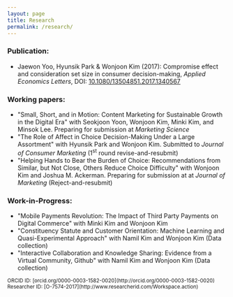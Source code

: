 ```yaml
---
layout: page
title: Research
permalink: /research/
---
```


### Publication:
* Jaewon Yoo, Hyunsik Park & Wonjoon Kim (2017): Compromise effect and consideration set size in consumer decision-making, _Applied Economics Letters_, DOI: [10.1080/13504851.2017.1340567](http://www.tandfonline.com/eprint/V8pJpbkifrmSYGffu7CQ/full)

### Working papers:
* "Small, Short, and in Motion: Content Marketing for Sustainable Growth in the Digital Era" with Seokjoon Yoon, Wonjoon Kim, Minki Kim, and Minsok Lee. Preparing for submission at _Marketing Science_
* "The Role of Affect in Choice Decision-Making Under a Large Assortment" with Hyunsik Park and Wonjoon Kim. Submitted to _Journal of Consumer Marketing_ (1<sup>st</sup> round revise-and-resubmit)
* "Helping Hands to Bear the Burden of Choice: Recommendations from Similar, but Not Close, Others Reduce Choice Difficulty" with Wonjoon Kim and Joshua M. Ackerman. Preparing for submission at at _Journal of Marketing_ (Reject-and-resubmit)

### Work-in-Progress:
* "Mobile Payments Revolution: The Impact of Third Party Payments on Digital Commerce" with Minki Kim and Wonjoon Kim
* "Constituency Statute and Customer Orientation: Machine Learning and Quasi-Experimental Approach" with Namil Kim and Wonjoon Kim (Data collection)
* "Interactive Collaboration and Knowledge Sharing: Evidence from a Virtual Community, Github" with Namil Kim and Wonjoon Kim (Data collection)

<sup>
ORCID ID: [orcid.org/0000-0003-1582-0020](http://orcid.org/0000-0003-1582-0020)
</sup>

<sup>
Researcher ID: [O-7574-2017](http://www.researcherid.com/Workspace.action)
</sup>
